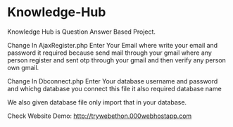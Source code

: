 # Knowledge-Hub
Knowledge Hub is Question Answer Based Project.

Change In AjaxRegister.php
Enter Your Email where write your email and password it required because send mail through your gmail where any person register and sent otp through your gmail and then verify any person own gmail.

Change In Dbconnect.php
Enter Your database username and password and whichg database you connect this file it also required database name

We also given database file only import that in your database.

Check Website Demo: http://trywebethon.000webhostapp.com
